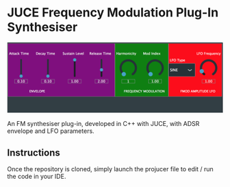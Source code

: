 # JUCE Frequency Modulation Plug-In Synthesiser

![FMSynthScreenshot ](/images/img_juce_fm_synth.png)

An FM synthesiser plug-in, developed in C++ with JUCE, with ADSR envelope and LFO parameters.

## Instructions

Once the repository is cloned, simply launch the projucer file to edit / run the code in your IDE.
